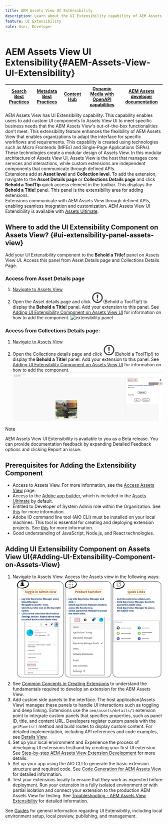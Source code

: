 ```yaml
---
title: AEM Assets View UI Extensibility
description: Learn about the UI Extensibility capability of AEM Assets View. AEM Assets View UI enables adding custom UI components to meet specific business needs.   
feature: UI Extensibility
role: User, Developer
---
```

# AEM Assets View UI Extensibility{#AEM-Assets-View-UI-Extensibility}

| [Search Best Practices](/help/assets/search-best-practices.md) |[Metadata Best Practices](/help/assets/metadata-best-practices.md)|[Content Hub](/help/assets/product-overview.md)|[Dynamic Media with OpenAPI capabilities](/help/assets/dynamic-media-open-apis-overview.md)|[AEM Assets developer documentation](https://developer.adobe.com/experience-cloud/experience-manager-apis/)|
| ------------- | --------------------------- |---------|----|-----|

AEM Assets View has UI Extensibility capability. This capability enables users to add custom UI components to Assets View UI to meet specific business needs that the AEM Assets View's out-of-the-box functionalities don't meet. This extensibility feature enhances the flexibility of AEM Assets View that enables organizations to adapt the interface for specific workflows and requirements.
This capability is created using technologies such as Micro Frontends (MFEs) and Single-Page Applications (SPAs). These technologies create a modular design of Assets View. In this modular architecture of Assets View UI, Assets View is the host that manages core services and interactions, while custom extensions are independent components that communicate through defined APIs.  
Extensions add at **Asset level** and **Collection level**. To add the extension, navigate to the **Asset Details page** or **Collections Details page** and click **Behold a ToolTip** quick access element in the toolbar. This displays the **Behold a Title!** panel. This panel is the extensibility area for adding extensions.  
Extensions communicate with AEM Assets View through defined APIs, enabling seamless integration and customization. AEM Assets View UI Extensibility is available with [Assets Ultimate](/help/assets/assets-ultimate-overview.md).

## Where to add the UI Extensibility Component on Assets View? {#ui-extensibility-panel-assets-view}

Add your UI Extensibility component to the **Behold a Title!** panel on Assets View UI. Access this panel from Asset Details page and Collections Details Page. 

### Access from Asset Details page

1. [Navigate to Assets View](#1) 
1. Open the Asset details page and click ![Behold a ToolTip](/help/assets/assets/behold-tooltip.svg)(Behold a ToolTip!)  to display the **Behold a Title!** panel. Add your extension to this panel. See [Adding UI Extensibility Component on Assets View UI](#Adding-UI-Extensibility-Component-on-Assets-View) for information on how to add the component.
![extensibility panel](/help/assets/assets/extensibility-panel.png) 

### Access from Collections Details page:

1. [Navigate to Assets View](#1) 
1. Open the Collections details page and click ![Behold a ToolTip](/help/assets/assets/behold-tooltip.svg)(Behold a ToolTip!)  to display the **Behold a Title!** panel. Add your extension to this panel. See [Adding UI Extensibility Component on Assets View UI](#Adding-UI-Extensibility-Component-on-Assets-View) for information on how to add the component.
![extensibility panel at folder level](/help/assets/assets/extensibility-panel-folder-level.png)

>[!NOTE]
>
> AEM Assets View UI Extensibility is available to you as a Beta release. You can provide documentation feedback by expanding Detailed Feedback options and clicking Report an issue.

## Prerequisites for Adding the Extensibility Component 

* Access to Assets View. For more information, see the [Access Assets View](/help/assets/assets-view-introduction.md#access-assets-view) page.
* Access to the [Adobe app builder](https://developer.adobe.com/app-builder/docs/overview/), which is included in the [Assets Ultimate](/help/assets/assets-ultimate-overview.md) by default. 
* Entitled to Developer of System Admin role within the Organization. See [this](https://developer.adobe.com/uix/docs/guides/get-access/) for more information.
* Adobe IO command line tool (AIO CLI) must be installed on your local machines. This tool is essential for creating and deploying extension projects. See [this](https://developer.adobe.com/app-builder/docs/getting_started/#local-environment-set-up) for more information.
* Good understanding of JavaScript, Node.js, and React technologies.

## Adding UI Extensibility Component on Assets View UI{#Adding-UI-Extensibility-Component-on-Assets-View}

1. <a id="1"></a> Navigate to Assets View. Access the Assets view in the following ways:
![access-assets-view-ui](/help/assets/assets/access-assets-view.jpg)
1. See [Common Concepts in Creating Extensions](https://developer.adobe.com/uix/docs/services/aem-assets-view/api/commons/) to understand the fundamentals required to develop an extension for the AEM Assets View.
1. Add custom side panels to the interface. The host application(Assets View) manages these panels to handle UI interactions such as toggling and deep linking. Extensions use the `aem/assets/details/1` extension point to integrate custom panels that specifies properties, such as panel ID, title, and content URL. Developers register custom panels with the `getPanels()` method and build routes to display custom content. For detailed implementation, including API references and code examples, see [Details View](https://developer.adobe.com/uix/docs/services/aem-assets-view/api/details-view/).
1. Set up your local environment and Experience the process of developing UI extensions firsthand by creating your first UI extension. See [Step-by-step AEM Assets View Extension Development](https://developer.adobe.com/uix/docs/services/aem-assets-view/extension-development/) for more details.
1. Set up your app using the AIO CLI to generate the basic extension structure and required code. See [Code Generation for AEM Assets View](https://developer.adobe.com/uix/docs/services/aem-assets-view/code-generation/) for detailed information.
1. Test your extensions locally to ensure that they work as expected before deployment. Run your extension in a fully isolated environment or with partial isolation and connect your extension to the production AEM Assets View for testing. See [Troubleshooting - AEM Assets View Extensibility](https://developer.adobe.com/uix/docs/services/aem-assets-view/debug/) for detailed information.

See [Guides](https://developer.adobe.com/uix/docs/guides/) for general information regarding UI Extensibility, including local environment setup, local preview, publishing, and management.